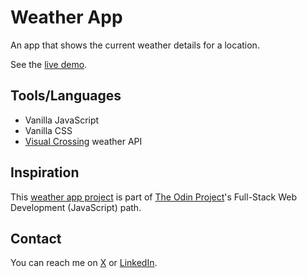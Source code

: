 # Weather App

An app that shows the current weather details for a location.

See the [live demo](https://nzubeifechukwu.github.io/weather-app/).

## Tools/Languages

- Vanilla JavaScript
- Vanilla CSS
- [Visual Crossing](https://www.visualcrossing.com/) weather API

## Inspiration

This [weather app project](https://www.theodinproject.com/lessons/node-path-javascript-weather-app) is part of [The Odin Project](https://www.theodinproject.com/)'s Full-Stack Web Development (JavaScript) path.

## Contact

You can reach me on [X](https://x.com/NzubeIfechukwu) or [LinkedIn](https://linkedin.com/in/nzubeifechukwu).
